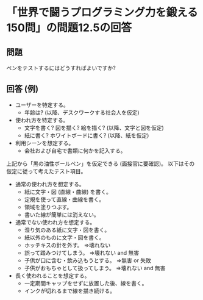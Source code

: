 # 「世界で闘うプログラミング力を鍛える150問」の問題12.5の回答

## 問題

ペンをテストするにはどうすればよいですか?

## 回答 (例)

* ユーザーを特定する。
    * 年齢は? (以降、デスクワークする社会人を仮定)
* 使われ方を特定する。
    * 文字を書く? 図を描く? 絵を描く? (以降、文字と図を仮定)
    * 紙に書く? ホワイトボードに書く? (以降、紙を仮定)
* 利用シーンを想定する。
    * 会社および自宅で書類に何かを記入する。

上記から「黒の油性ボールペン」を仮定できる (面接官に要確認)。
以下はその仮定に従って考えたテスト項目。

* 通常の使われ方を想定する。
    * 紙に文字・図 (直線・曲線) を書く。
    * 定規を使って直線・曲線を書く。
    * 領域を塗りつぶす。
    * 書いた線が簡単には消えない。
* 通常でない使われ方を想定する。
    * 湿り気のある紙に文字・図を書く。
    * 紙以外のものに文字・図を書く。
    * ホッチキスの針を外す。 ⇒壊れない
    * 誤って踏みつけてしまう。 ⇒壊れない and 無害
    * 子供が口に含む・飲み込もうとする。 ⇒無害 or 失敗
    * 子供がおもちゃとして扱ってしまう。 ⇒壊れない and 無害
* 長く使われることを想定する。
    * 一定期間キャップをせずに放置した後、線を書く。
    * インクが切れるまで線を描き続ける。

